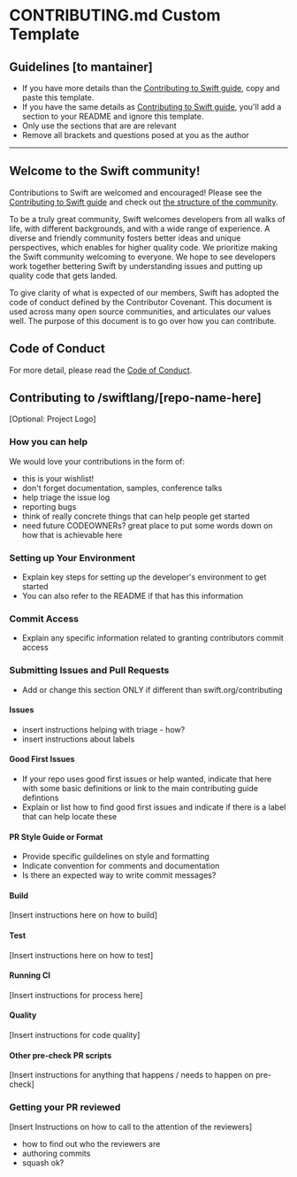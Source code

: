 # CONTRIBUTING.md Custom Template

## Guidelines [to mantainer]
- If you have more details than the [Contributing to Swift guide](https://www.swift.org/contributing/), copy and paste this template.
- If you have the same details as [Contributing to Swift guide](https://www.swift.org/contributing/), you'll add a section to your README and ignore this template. 
- Only use the sections that are are relevant
- Remove all brackets and questions posed at you as the author 

----------

## Welcome to the Swift community!

Contributions to Swift are welcomed and encouraged! Please see the [Contributing to Swift guide](https://www.swift.org/contributing/) and check out [the structure of the community](https://www.swift.org/community/#community-structure).

To be a truly great community, Swift welcomes developers from all walks of life, with different backgrounds, and with a wide range of experience. A diverse and friendly community fosters better ideas and unique perspectives, which enables for higher quality code. We prioritize making the Swift community welcoming to everyone. We hope to see developers work together bettering Swift by understanding issues and putting up quality code that gets landed.

To give clarity of what is expected of our members, Swift has adopted the code of conduct defined by the Contributor Covenant. This document is used across many open source communities, and articulates our values well. The purpose of this document is to go over how you can contribute.

## Code of Conduct
For more detail, please read the [Code of Conduct](https://www.swift.org/code-of-conduct/). 

## Contributing to /swiftlang/[repo-name-here]
[Optional: Project Logo]

### How you can help
We would love your contributions in the form of:
- this is your wishlist!
- don't forget documentation, samples, conference talks
- help triage the issue log 
- reporting bugs
- think of really concrete things that can help people get started
- need future CODEOWNERs? great place to put some words down on how that is achievable here

### Setting up Your Environment
- Explain key steps for setting up the developer's environment to get started
- You can also refer to the README if that has this information 

### Commit Access
- Explain any specific information related to granting contributors commit access

### Submitting Issues and Pull Requests 
- Add or change this section ONLY if different than swift.org/contributing

#### Issues 
- insert instructions helping with triage - how?
- insert instructions about labels

#### Good First Issues
- If your repo uses good first issues or help wanted, indicate that here with some basic definitions or link to the main contributing guide defintions
- Explain or list how to find good first issues and indicate if there is a label that can help locate these

#### PR Style Guide or Format 
- Provide specific guildelines on style and formatting
- Indicate convention for comments and documentation
- Is there an expected way to write commit messages?

#### Build
[Insert instructions here on how to build]

#### Test
[Insert instructions here on how to test]

#### Running CI 
[Insert instructions for process here]

#### Quality
[Insert instructions for code quality]

#### Other pre-check PR scripts
[Insert instructions for anything that happens / needs to happen on pre-check]

### Getting your PR reviewed 
[Insert Instructions on how to call to the attention of the reviewers]
- how to find out who the reviewers are
- authoring commits
- squash ok?

